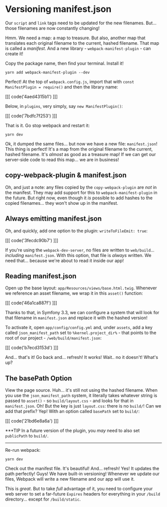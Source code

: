 # Versioning manifest.json

Our `script` and `link` tags need to be updated for the new filenames. But... those
filenames are now constantly changing!

Hmm. We need a map: a map to treasure. But also, another map that translates each
original filename to the current, hashed filename. That map is called a *manifest*.
And a new library - `webpack-manifest-plugin` - can create it!

Copy the package name, then find your terminal. Install it!

```terminal
yarn add webpack-manifest-plugin --dev
```

Perfect! At the top of `webpack.config.js`, import that with
`const ManifestPlugin = require()` and then the library name:

[[[ code('4aed4315b1') ]]]

Below, in `plugins`, very simply, say `new ManifestPlugin()`:

[[[ code('7bdfc7f253') ]]]

That is it. Go stop webpack and restart it:

```terminal-silent
yarn dev
```

Ok, it dumped the same files... but now we have a new file: `manifest.json`!
This thing is perfect! It's a map from the original filename to the current, hashed
filename. It's *almost* as good as a treasure map! If we can get our server-side
code to read this map... we are in business!

## copy-webpack-plugin & manifest.json

Oh, and just a note: any files copied by the `copy-webpack-plugin` are *not* in the
manifest. They may add support for this to `webpack-manifest-plugin` in the future.
But right now, even though it *is* possible to add hashes to the copied filenames...
they won't show up in the manifest.

## Always emitting manifest.json

Oh, and quickly, add one option to the plugin: `writeToFileEmit: true`:

[[[ code('3fecdc90b7') ]]]

If you're using the `webpack-dev-server`, no files are written to `web/build`...
*including* `manifest.json`. With this option, that file is *always* written.
We need that... because we're about to read it inside our app!

## Reading manifest.json

Open up the base layout: `app/Resources/views/base.html.twig`. Whenever we reference
an asset filename, we wrap it in this `asset()` function:

[[[ code('46a1ca887f') ]]]

Thanks to that, in Symfony 3.3, we can configure a system that will look for that
filename in `manifest.json` and replace it with the hashed version!

To activate it, open `app/config/config.yml` and, under `assets`, add a key called
`json_manifest_path` set to `%kernel.project_dir%` - that points to the root of our
project - `/web/build/manifest.json`:

[[[ code('b7ecd3153d') ]]]

And... that's it! Go back and... refresh! It works! Wait.. no it doesn't! What's
up?

## The basePath Option

View the page source. Huh... it's still not using the hashed filename. When you
use the `json_manifest_path` system, it literally takes whatever string is passed
to `asset()` - so `build/layout.css` - and looks for that in `manifest.json`. Oh!
But the key is just `layout.css`: there is no `build/`! Can we add that prefix?
Yep! With an option called `basePath` set to `build/`:

[[[ code('21bd6e8a6a') ]]]

***TIP
In a future version of the plugin, you *may* need to also set `publicPath` to `build/`.
***

Re-run webpack:

```terminal-silent
yarn dev
```

Check out the manifest file. It's beautiful! And... refresh! Yes! It updates the
path perfectly! Guys! We have built-in versioning! Whenever we update our files,
Webpack will write a new filename and our app will use it.

This is *great*. But to take *full* advantage of it, you  need to configure your
web server to set a far-future `Expires` headers for everything in your `/build`
directory... except for `/build/static`.
